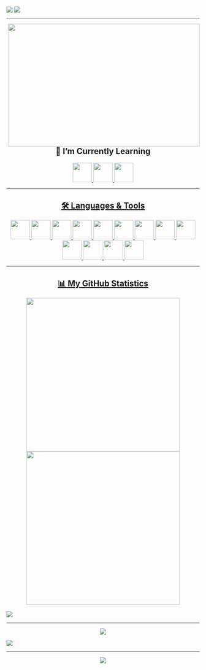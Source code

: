 <img align="center" src="https://github.com/hafiz-muhammad/hafiz-muhammad/blob/main/svg-files/wave-top.svg">

<img align="center" src="https://readme-typing-svg.herokuapp.com?size=69&color=FFFFFF&background=2e3440&center=true&vCenter=true&center=true&vCenter=true&width=1100&height=100&lines=Hello+there+%F0%9F%91%8B%2C+I'm+Hafiz!">

<hr>

<img align="right" width="500" height="320" src="https://media2.giphy.com/media/qgQUggAC3Pfv687qPC/giphy.gif?cid=ecf05e47q641khfg91am7sfydtn4rcbgvpi9xspkkm6rotxx&rid=giphy.gif&ct=g">

<h2 align="center"> 🌱 I’m Currently Learning </h2>
<p align="center">
   <a href="https://www.python.org/"><img height="50" src="https://github.com/hafiz-muhammad/hafiz-muhammad/blob/main/png-files/Python.png">
   <a href="https://html.spec.whatwg.org/"><img height="50" src="https://github.com/hafiz-muhammad/hafiz-muhammad/blob/main/png-files/HTML5.png">
   <a href="https://www.w3.org/TR/CSS/#css"><img height="50" src="https://github.com/hafiz-muhammad/hafiz-muhammad/blob/main/png-files/CSS.png">
</p>

<hr>

<h2 align="center"> 🛠️ Languages & Tools </h2>
<p align="center">
   <a href="https://www.python.org/"><img height="50" src="https://github.com/hafiz-muhammad/hafiz-muhammad/blob/main/png-files/Python.png">
   <a href="https://html.spec.whatwg.org/"><img height="50" src="https://github.com/hafiz-muhammad/hafiz-muhammad/blob/main/png-files/HTML5.png">
   <a href="https://www.w3.org/TR/CSS/#css"><img height="50" src="https://github.com/hafiz-muhammad/hafiz-muhammad/blob/main/png-files/CSS.png">
   <a href="https://getfedora.org/"><img height="50" src="https://github.com/hafiz-muhammad/hafiz-muhammad/blob/main/png-files/Fedora.png">
   <a href="https://www.raspberrypi.org/"><img height="50" src="https://github.com/hafiz-muhammad/hafiz-muhammad/blob/main/png-files/Raspberry-Pi.png">
   <a href="https://www.kernel.org/"><img height="50" src="https://github.com/hafiz-muhammad/hafiz-muhammad/blob/main/png-files/Tux.png">
   <a href="https://wiki.gnome.org/Apps/Terminal"><img height="50" src="https://github.com/hafiz-muhammad/hafiz-muhammad/blob/main/png-files/GNOME-Terminal.png">
   <a href="https://github.com/"><img height="50" src="https://github.com/hafiz-muhammad/hafiz-muhammad/blob/main/png-files/Octocat.png">
   <a href="https://vscodium.com/"><img height="50" src="https://github.com/hafiz-muhammad/hafiz-muhammad/blob/main/png-files/VSCodium.png">
   <a href="https://www.virtualbox.org/"><img height="50"src="https://github.com/hafiz-muhammad/hafiz-muhammad/blob/main/png-files/VirtualBox.png">
   <a href="https://wiki.gnome.org/Apps/Boxes"><img height="50" src="https://github.com/hafiz-muhammad/hafiz-muhammad/blob/main/png-files/GNOME-Boxes.png">
   <a href="https://syncthing.net/"><img height="50" src="https://github.com/hafiz-muhammad/hafiz-muhammad/blob/main/png-files/Syncthing.png"> 
   <a href="https://www.gimp.org/"><img height="50" src="https://github.com/hafiz-muhammad/hafiz-muhammad/blob/main/png-files/GIMP.png">
</p>

<hr>
  
<h2 align="center"> 📊 My GitHub Statistics </h2>
<p align="center">
<div align=center>
  <img width="400" src="https://github-readme-stats.vercel.app/api?username=hafiz-muhammad&show_icons=true&theme=nord&hide_border=true&include_all_commits=true&count_private=true">
  <img width="400" src="https://github-readme-stats-eight-theta.vercel.app/api/top-langs/?username=hafiz-muhammad&layout=compact&langs_count=8&theme=nord&hide_border=true">
</div>
<br>
 <img src="https://activity-graph.herokuapp.com/graph?username=hafiz-muhammad&hide_border=true&theme=nord">
</p>

<hr>

<p align="center">
   <img src="https://github.com/hafiz-muhammad/hafiz-muhammad/blob/output/github-contribution-grid-snake.svg">
</p>

<img src="https://github.com/hafiz-muhammad/hafiz-muhammad/blob/main/svg-files/wave-bottom.svg">

<hr>

<div align="center">
    <img src="https://komarev.com/ghpvc/?username=hafiz-muhammad&style=for-the-badge&label=Profile+views&color=blue">
</div> 
